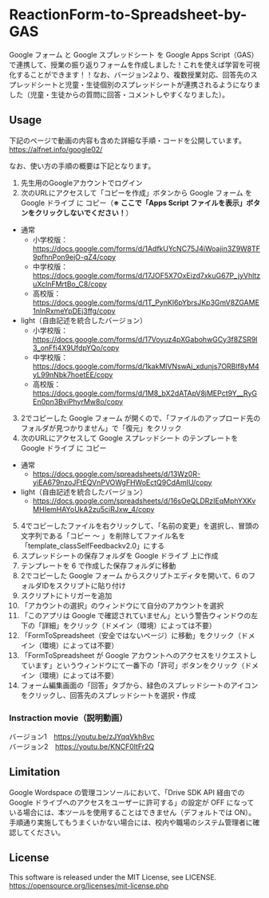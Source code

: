 # ReactionForm-to-Spreadsheet-by-GAS
Google フォーム と Google スプレッドシート を Google Apps Script（GAS）で連携して、授業の振り返りフォームを作成しました！これを使えば学習を可視化することができます！！なお、バージョン2より、複数授業対応、回答先のスプレッドシートと児童・生徒個別のスプレッドシートが連携されるようになりました（児童・生徒からの質問に回答・コメントしやすくなりました）。

## Usage
下記のページで動画の内容も含めた詳細な手順・コードを公開しています。  
https://alfnet.info/google02/

なお、使い方の手順の概要は下記となります。
1. 先生用のGoogleアカウントでログイン
2. 次のURLにアクセスして「コピーを作成」ボタンから Google フォーム を Google ドライブ に コピー（**※ ここで「Apps Script ファイルを表示」ボタンをクリックしないでください！**）
- 通常
  - 小学校版： https://docs.google.com/forms/d/1AdfkUYcNC75J4iWoajin3Z9W8TF9pfhnPon9ejO-qZ4/copy
  - 中学校版： https://docs.google.com/forms/d/17JOF5X7OxEizd7xkuG67P_jyVhltzuXclnFMrtBo_C8/copy
  - 高校版： https://docs.google.com/forms/d/1T_PynKl6pYbrsJKp3GmV8ZGAME1nlnRxmeYpDEj3ffg/copy
- light（自由記述を統合したバージョン）
  - 小学校版： https://docs.google.com/forms/d/17Voyuz4pXGabohwGCy3f8ZSR9l3_onFfi4X9UfdpYQo/copy
  - 中学校版： https://docs.google.com/forms/d/1kakMlVNswAj_xdunjs7ORBlf8yM4yL99nNbk7hoetEE/copy
  - 高校版： https://docs.google.com/forms/d/1M8_bX2dATApV8jMEPct9Y__RyGEn0pn3BviPhyrMw8o/copy
3. 2でコピーした Google フォーム が開くので、「ファイルのアップロード先のフォルダが見つかりません」で「復元」をクリック
4. 次のURLにアクセスして Google スプレッドシート のテンプレートを Google ドライブ に コピー  
- 通常
  - https://docs.google.com/spreadsheets/d/13Wz0R-yiEA679nzoJFtEQVnPVOWgFHWoEctQ9CdAmIU/copy
- light（自由記述を統合したバージョン）
  - https://docs.google.com/spreadsheets/d/16sOeQLDRzIEqMphYXKvMHIemHAYoUkA2zu5ciRJxw_4/copy
5. 4でコピーしたファイルを右クリックして、「名前の変更」を選択し、冒頭の文字列である「コピー 〜 」を削除してファイル名を「template_classSelfFeedbackv2.0」にする
6. スプレッドシートの保存フォルダを Google ドライブ 上に作成
7. テンプレートを 6 で作成した保存フォルダに移動
8. 2でコピーした Google フォーム からスクリプトエディタを開いて、6 のフォルダIDをスクリプトに貼り付け
9. スクリプトにトリガーを追加
10. 「アカウントの選択」のウィンドウにて自分のアカウントを選択
11. 「このアプリは Google で確認されていません」という警告ウィンドウの左下の「詳細」をクリック（ドメイン（環境）によっては不要）
12. 「FormToSpreadsheet（安全ではないページ）に移動」をクリック（ドメイン（環境）によっては不要）
13. 「FormToSpreadsheet が Google アカウントへのアクセスをリクエストしています」というウィンドウにて一番下の「許可」ボタンをクリック（ドメイン（環境）によっては不要）
14. フォーム編集画面の「回答」タブから、緑色のスプレッドシートのアイコンをクリックし、回答先のスプレッドシートを選択・作成

### Instraction movie（説明動画）
バージョン1　https://youtu.be/zJYqqVkh8vc  
バージョン2　https://youtu.be/KNCF0ltFr2Q

## Limitation
Google Wordspace の管理コンソールにおいて、「Drive SDK API 経由での Google ドライブへのアクセスをユーザーに許可する」の設定が OFF になっている場合には、本ツールを使用することはできません（デフォルトでは ON）。手順通り実施してもうまくいかない場合には、校内や職場のシステム管理者に確認してください。

## License
This software is released under the MIT License, see LICENSE.  
https://opensource.org/licenses/mit-license.php
